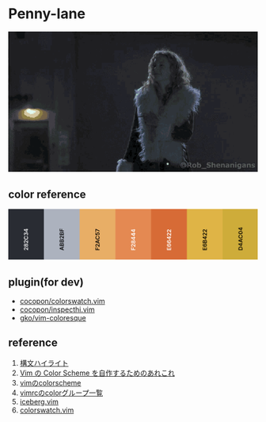 # Penny-lane

<p align="center">
  <img src="images/penny-lane.gif"/>
</p>

## color reference
<p align="center">
  <img src="images/color_pallet_mini.png"/>
</p>


## plugin(for dev)
- [cocopon/colorswatch.vim](https://github.com/cocopon/colorswatch.vim)
- [cocopon/inspecthi.vim](https://github.com/cocopon/inspecthi.vim)
- [gko/vim-coloresque](https://github.com/gko/vim-coloresque)


## reference
1. [構文ハイライト](https://vim-jp.org/vimdoc-ja/syntax.html)
2. [Vim の Color Scheme を自作するためのあれこれ](https://nishikawasasaki.hatenablog.com/entry/20111222/1324547769)
3. [vimのcolorscheme](https://yuta84q.hatenadiary.org/entry/20090319/1237471714)
4. [vimrcのcolorグループ一覧](http://tech.alters.co.jp/vimrc/vimrcのcolorグループ一覧/)
5. [iceberg.vim](https://github.com/cocopon/iceberg.vim/blob/master/autoload/iceberg/palette/dark.vim)
6. [colorswatch.vim](https://github.com/cocopon/colorswatch.vim)
